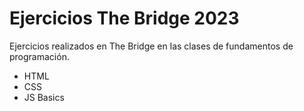 # Ejercicios The Bridge 2023

Ejercicios realizados en The Bridge en las clases de fundamentos de programación.

- HTML
- CSS
- JS Basics
